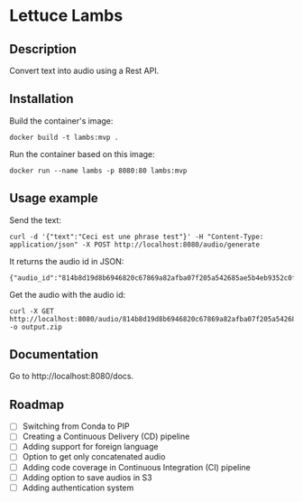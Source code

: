 # Lettuce Lambs
## Description

Convert text into audio using a Rest API.

## Installation

Build the container's image:

```console
docker build -t lambs:mvp .
```

Run the container based on this image:
```console
docker run --name lambs -p 8080:80 lambs:mvp
```

## Usage example

Send the text:
```console
curl -d '{"text":"Ceci est une phrase test"}' -H "Content-Type: application/json" -X POST http://localhost:8080/audio/generate
```

It returns the audio id in JSON:
```text
{"audio_id":"814b8d19d8b6946820c67869a82afba07f205a542685ae5b4eb9352c0fb30665"}
```

Get the audio with the audio id:
```console
curl -X GET http://localhost:8080/audio/814b8d19d8b6946820c67869a82afba07f205a542685ae5b4eb9352c0fb30665 -o output.zip
```

## Documentation

Go to http://localhost:8080/docs.

## Roadmap

- [ ] Switching from Conda to PIP
- [ ] Creating a Continuous Delivery (CD) pipeline
- [ ] Adding support for foreign language
- [ ] Option to get only concatenated audio
- [ ] Adding code coverage in Continuous Integration (CI) pipeline
- [ ] Adding option to save audios in S3
- [ ] Adding authentication system